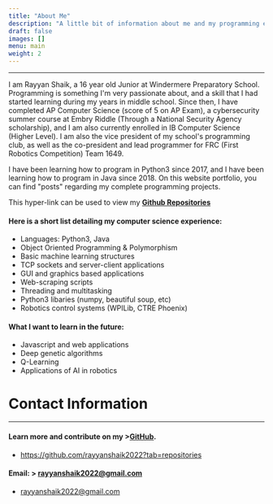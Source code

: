 ```yaml
---
title: "About Me"
description: "A little bit of information about me and my programming experience."
draft: false
images: []
menu: main
weight: 2
---
```


----

I am Rayyan Shaik, a 16 year old Junior at Windermere Preparatory School. Programming is something I'm very passionate about, and a skill that I had started learning during my years in middle school. Since then, I have completed AP Computer Science (score of 5 on AP Exam), a cybersecurity summer course at Embry Riddle (Through a National Security Agency scholarship), and I am also currently enrolled in IB Computer Science (Higher Level). I am also the vice president of my school's programming club, as well as the co-president and lead programmer for FRC (First Robotics Competition) Team 1649. 

I have been learning how to program in Python3 since 2017, and I have been learning how to program in Java since 2018. On this website portfolio, you can find "posts" regarding my complete programming projects. 

This hyper-link can be used to view my **[Github Repositories](https://github.com/rayyanshaik2022?tab=repositories)**

#### Here is a short list detailing my computer science experience:

* Languages: Python3, Java
* Object Oriented Programming & Polymorphism
* Basic machine learning structures
* TCP sockets and server-client applications
* GUI and graphics based applications
* Web-scraping scripts
* Threading and multitasking
* Python3 libaries (numpy, beautiful soup, etc)
* Robotics control systems (WPILib, CTRE Phoenix)

#### What I want to learn in the future:
* Javascript and web applications
* Deep genetic algorithms
* Q-Learning
* Applications of AI in robotics

# Contact Information
----
#### Learn more and contribute on my >**[GitHub](https://github.com/rayyanshaik2022?tab=repositories)**. 
- https://github.com/rayyanshaik2022?tab=repositories
#### Email: > [rayyanshaik2022@gmail.com](rayyanshaik2022@gmail.com)  
- rayyanshaik2022@gmail.com